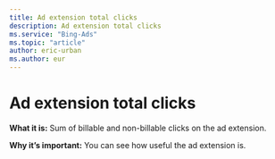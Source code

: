 ```yaml
---
title: Ad extension total clicks
description: Ad extension total clicks
ms.service: "Bing-Ads"
ms.topic: "article"
author: eric-urban
ms.author: eur
---
```


# Ad extension total clicks

**What it is:**     Sum of billable and non-billable clicks on the ad extension.

**Why it’s important:**     You can see how useful the ad extension is.


